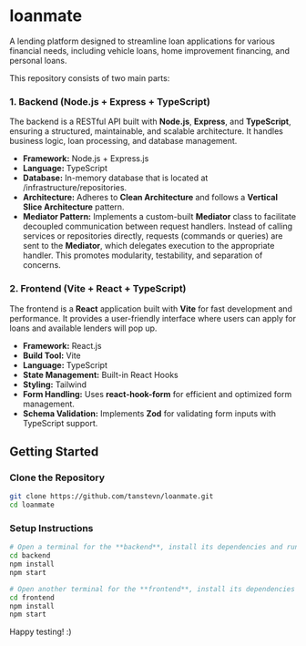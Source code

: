 # **loanmate**

A lending platform designed to streamline loan applications for various financial needs, including vehicle loans, home improvement financing, and personal loans.

This repository consists of two main parts:

### **1. Backend (Node.js + Express + TypeScript)**

The backend is a RESTful API built with **Node.js**, **Express**, and **TypeScript**, ensuring a structured, maintainable, and scalable architecture. It handles business logic, loan processing, and database management.

- **Framework:** Node.js + Express.js
- **Language:** TypeScript
- **Database:** In-memory database that is located at /infrastructure/repositories.
- **Architecture:** Adheres to **Clean Architecture** and follows a **Vertical Slice Architecture** pattern.
- **Mediator Pattern:** Implements a custom-built **Mediator** class to facilitate decoupled communication between request handlers. Instead of calling services or repositories directly, requests (commands or queries) are sent to the **Mediator**, which delegates execution to the appropriate handler. This promotes modularity, testability, and separation of concerns.

### **2. Frontend (Vite + React + TypeScript)**

The frontend is a **React** application built with **Vite** for fast development and performance. It provides a user-friendly interface where users can apply for loans and available lenders will pop up.

- **Framework:** React.js
- **Build Tool:** Vite
- **Language:** TypeScript
- **State Management:** Built-in React Hooks
- **Styling:** Tailwind
- **Form Handling:** Uses **react-hook-form** for efficient and optimized form management.
- **Schema Validation:** Implements **Zod** for validating form inputs with TypeScript support.

## **Getting Started**

### **Clone the Repository**

```bash
git clone https://github.com/tanstevn/loanmate.git
cd loanmate
```

### **Setup Instructions**

```bash
# Open a terminal for the **backend**, install its dependencies and run the application:
cd backend
npm install
npm start

# Open another terminal for the **frontend**, install its dependencies and run the application:
cd frontend
npm install
npm start
```

Happy testing! :)
